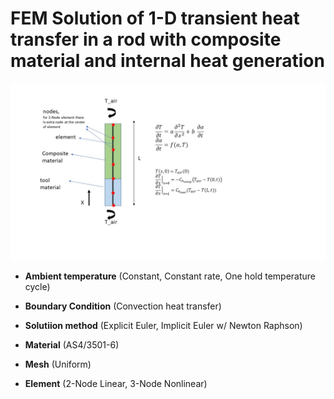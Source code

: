 # FEM Solution of 1-D transient heat transfer in a rod with composite material and internal heat generation

![](Figure.jpg)



- **Ambient temperature** (Constant, Constant rate, One hold temperature cycle)
        
- **Boundary Condition** (Convection heat transfer)
        
- **Solutiion method** (Explicit Euler, Implicit Euler w/ Newton Raphson)
            
- **Material** (AS4/3501-6)
            
- **Mesh** (Uniform)
            
- **Element** (2-Node Linear, 3-Node Nonlinear)
